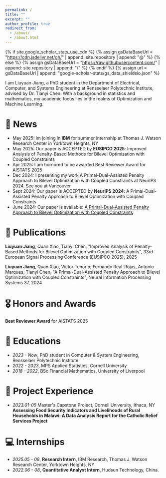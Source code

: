 ```yaml
---
permalink: /
title: ""
excerpt: ""
author_profile: true
redirect_from: 
  - /about/
  - /about.html
---
```


{% if site.google_scholar_stats_use_cdn %}
{% assign gsDataBaseUrl = "https://cdn.jsdelivr.net/gh/" | append: site.repository | append: "@" %}
{% else %}
{% assign gsDataBaseUrl = "https://raw.githubusercontent.com/" | append: site.repository | append: "/" %}
{% endif %}
{% assign url = gsDataBaseUrl | append: "google-scholar-stats/gs_data_shieldsio.json" %}

<span class='anchor' id='about-me'></span>

I am Liuyuan Jiang, a PhD student in the Department of Electrical, Computer, and Systems Engineering at Rensselaer Polytechnic Institute, advised by Dr. Tianyi Chen. With a background in statistics and mathematics, my academic focus lies in the realms of Optimization and Machine Learning. 

# 📰 News
- May 2025: Im joining in **IBM** for summer internship at Thomas J. Watson Research Center in Yorktown Heights, NY
- May 2025: Our paper is ACCEPTED by **EUSIPCO 2025**: Improved Analysis of Penalty-Based Methods for Bilevel Optimization with Coupled Constraints
- Apr 2025: I am hornored to be awarded Best Reviewer Award for AISTATS 2025
- Dec 2024: I presenting my work A Primal-Dual-Assisted Penalty Approach to Bilevel Optimization with Coupled Constraints at NeurIPS 2024. See you at Vancouver
- Sept 2024: Our paper is ACCEPTED by **NeurIPS 2024**: A Primal-Dual-Assisted Penalty Approach to Bilevel Optimization with Coupled Constraints
- June 2024: Our paper is available: [A Primal-Dual-Assisted Penalty Approach to Bilevel Optimization with Coupled Constraints](https://arxiv.org/abs/2406.10148)

# 📝 Publications 

**Liuyuan Jiang**, Quan Xiao, Tianyi Chen, "Improved Analysis of Penalty-Based Methods for Bilevel Optimization with Coupled Constraints",  33rd European Signal Processing Conference (EUSIPCO 2025), 2025

**Liuyuan Jiang**, Quan Xiao, Victor Tenorio, Fernando Real-Rojas, Antonio Marques, Tianyi Chen, "A Primal-Dual-Assisted Penalty Approach to Bilevel Optimization with Coupled Constraints", Neural Information Processing Systems 37, 2024

# 🎖 Honors and Awards

**Best Reviewer Award** for AISTATS 2025

# 📖 Educations
- *2023 - Now*, PhD student in Computer & System Engineering, Rensselaer Polytechnic Institute
- *2022 - 2023*, MPS Applied Statistics, Cornell University
- *2018 - 2022*, BSc Financial Mathematics, University of Liverpool

# 💬 Project Experience
- *2023.01-05* Master's Capstone Project, Cornell University, Ithaca, NY
**Assessing Food Security Indicators and Livelihoods of Rural Households in Malawi: A Data Analysis Report for the Catholic Relief Services Project**

# 💻 Internships
- *2025.05 - 08*, **Research Intern**, IBM Research, Thomas J. Watson Research Center, Yorktown Heights, NY
- *2022.06 - 08*, **Quantitative Analyst Intern**, Hudsun Technology, China.
